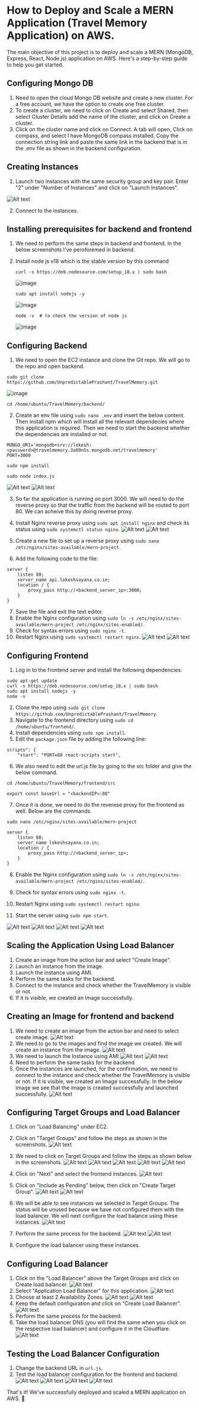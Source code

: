 # How to Deploy and Scale a MERN Application (Travel Memory Application) on AWS.

The main objective of this project is to deploy and scale a MERN (MongoDB, Express, React, Node.js) application on AWS. Here's a step-by-step guide to help you get started.

## Configuring Mongo DB

1. Need to open the cloud Mongo DB website and create a new cluster. For a free account, we have the option to create one free cluster.
2. To create a cluster, we need to click on Create and select Shared, then select Cluster Details add the name of the cluster, and click on Create a cluster.
3. Click on the cluster name and click on Connect. A tab will open, Click on compass, and select I have MongoDB compass installed, Copy the connection string link and paste the same link in the backend that is in the .env file as shown in the backend configuration.

## Creating Instances

1. Launch two instances with the same security group and key pair. Enter "2" under "Number of Instances" and click on "Launch Instances".

![Alt text](image.png)

2. Connect to the instances.

## Installing prerequisites for backend and frontend
1. We need to perform the same steps in backend and frontend. In the below screenshots I've peroforemed in backend.
2. Install node js v18 which is the stable version by this command
    ```
   curl -s https://deb.nodesource.com/setup_18.x | sudo bash

    ```
   ![image](https://github.com/sayanalokesh/TravelMemory/assets/105637305/54dcea2c-5cbd-4c29-8937-3ed1f1de2b9b)
   
    ```
    sudo apt install nodejs -y
    ```
   
   ![image](https://github.com/sayanalokesh/TravelMemory/assets/105637305/afe88175-e428-4f70-8e81-98bccbb5093f)
   
    ```
    node -v  # to check the version of node js
    ```
   
   ![image](https://github.com/sayanalokesh/TravelMemory/assets/105637305/a8cafd5f-3a18-45c3-a9f4-b6277c5207b4)



## Configuring Backend

1. We need to open the EC2 instance and clone the Git repo. We will go to the repo and open backend.


```
sudo git clone https://github.com/UnpredictablePrashant/TravelMemory.git
```

![image](https://github.com/sayanalokesh/TravelMemory/assets/105637305/f2d2884f-4f1e-4c4b-8acb-05c53039cccf)
```
cd /home/ubuntu/TravelMemory/backend/
```
2. Create an env file using `sudo nano .env` and insert the below content. Then install npm which will install all the relevant dependecies where this application is required. Then we need to start the backend whether the dependencies are installed or not.
```
MONGO_URI='mongodb+srv://lokesh:<password>@travelmemory.3a09n5s.mongodb.net/travelmemory'
PORT=3000
```
```
sudo npm install
```
```
sudo node index.js
```

![Alt text](image-2.png)
![Alt text](image-3.png)

3. So far the application is running on port 3000. We will need to do the reverse proxy so that the traffic  from the backend will be routed to port 80. We can acheive this by doing reverse proxy.

4. Install Nginx reverse proxy using `sudo apt install nginx` and check its status using `sudo systemctl status nginx`.
![Alt text](image-1.png)
![Alt text](image-4.png)

5. Create a new file to set up a reverse proxy using `sudo nano /etc/nginx/sites-available/mern-project`.
6. Add the following code to the file:

```
server {
    listen 80;
    server_name api.lokeshsayana.co.in;
    location / {
        proxy_pass http://<backend_server_ip>:3000;
    }
}
```

7. Save the file and exit the text editor.
8. Enable the Nginx configuration using `sudo ln -s /etc/nginx/sites-available/mern-project /etc/nginx/sites-enabled/`.
9. Check for syntax errors using `sudo nginx -t`.
10. Restart Nginx using `sudo systemctl restart nginx`.
![Alt text](image-5.png)
![Alt text](image-6.png)

## Configuring Frontend

1. Log in to the frontend server and install the following dependencies:

```
sudo apt-get update
curl -s https://deb.nodesource.com/setup_18.x | sudo bash
sudo apt install nodejs -y
node -v
```

2. Clone the repo using `sudo git clone https://github.com/UnpredictablePrashant/TravelMemory`.
3. Navigate to the frontend directory using `sudo cd /home/ubuntu/frontend/`.
4. Install dependencies using `sudo npm install`.
5. Edit the `package.json` file by adding the following line:

```
scripts": {
    "start": "PORT=80 react-scripts start",
```
6. We also need to edit the url.js file by going to the src folder and give the below command.
```
cd /home/ubuntu/TravelMemory/frontend/src
```
```
export const baseUrl = "<backendIP>:80"
```
7. Once it is done, we need to do the reverese proxy for the frontend as well. Below are the commands.
```
sudo nano /etc/nginx/sites-available/mern-project
```
```
server {
    listen 80;
    server_name lokeshsayana.co.in;
    location / {
        proxy_pass http://<backend_server_ip>;
    }
}
```
8. Enable the Nginx configuration using `sudo ln -s /etc/nginx/sites-available/mern-project /etc/nginx/sites-enabled/`.
9. Check for syntax errors using `sudo nginx -t`.
10. Restart Nginx using `sudo systemctl restart nginx`.

11. Start the server using `sudo npm start`.

![Alt text](image-7.png)
![Alt text](image-8.png)
![Alt text](image-9.png)
![Alt text](image-39.png)


## Scaling the Application Using Load Balancer

1. Create an image from the action bar and select "Create Image".
2. Launch an instance from the image.
3. Launch the instance using AMI.
4. Perform the same tasks for the backend.
5. Connect to the instance and check whether the TravelMemory is visible or not.
6. If it is visible, we created an Image successfully.

## Creating an Image for frontend and backend

1. We need to create an image from the action bar and need to select create image.
![Alt text](image-11.png)
2. We need to go to the images and find the image we created. We will create an instance from the image.
![Alt text](image-12.png)
3. We need to launch the Instance using AMI
![Alt text](image-13.png)
![Alt text](image-14.png)
4. Need to perform the same tasks for the backend
5. Once the Instances are launched, for the confirmation, we need to connect to the instance and check whether the TravelMemory is visible or not. If it is visible, we created an Image successfully. In the below image we see that the image is created successfully and launched successfully.
![Alt text](image-15.png)
## Configuring Target Groups and Load Balancer
1. Click on "Load Balancing" under EC2.
2. Click on "Target Groups" and follow the steps as shown in the screenshots.
![Alt text](image-16.png)
3. We need to click on Target Groups and follow the steps as shown below in the screenshots.
![Alt text](image-17.png)
![Alt text](image-18.png)
![Alt text](image-19.png)
![Alt text](image-20.png)
![Alt text](image-21.png)

4. Click on "Next" and select the frontend instances.
![Alt text](image-22.png)
5. Click on "Include as Pending" below, then click on "Create Target Group".
![Alt text](image-23.png)
![Alt text](image-26.png)
6. We will be able to see instances we selected in Target Groups. The status will be unused because we have not configured them with the load balancer. We will next configure the load balance using these instances.
![Alt text](image-25.png)
7. Perform the same process for the backend.
![Alt text](image-27.png)
![Alt text](image-28.png)
8. Configure the load balancer using these instances.

## Configuring Load Balancer

1. Click on the "Load Balancer" above the Target Groups and click on Create load balancer.
![Alt text](image-29.png)
2. Select "Application Load Balancer" for this application.
![Alt text](image-30.png)
3. Choose at least 2 Availability Zones.
![Alt text](image-31.png)
![Alt text](image-32.png)
4. Keep the default configuration and click on "Create Load Balancer".
![Alt text](image-33.png)
5. Perform the same process for the backend.
6. Take the load balancer DNS (you will find the same when you click on the respective load balancer) and configure it in the Cloudflare.
![Alt text](image-34.png)

## Testing the Load Balancer Configuration

1. Change the backend URL in `url.js`.
2. Test the load balancer configuration for the frontend and backend.
![Alt text](image-35.png)
![Alt text](image-36.png)
![Alt text](image-37.png)
![Alt text](image-38.png)


That's it! We've successfully deployed and scaled a MERN application on AWS. 🎉
